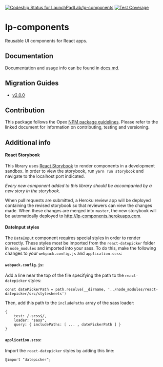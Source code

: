 [ ![Codeship Status for LaunchPadLab/lp-components](https://app.codeship.com/projects/9ed40b70-ed52-0134-977a-7ab4e0ed4895/status?branch=master)](https://app.codeship.com/projects/208563) [![Test Coverage](https://codeclimate.com/repos/58cc190ef96b3b02880000b6/badges/452f912b130d452bca15/coverage.svg)](https://codeclimate.com/repos/58cc190ef96b3b02880000b6/coverage)

# lp-components
Reusable UI components for React apps.

## Documentation
Documentation and usage info can be found in [docs.md](docs.md).

## Migration Guides
- [v2.0.0](migration-guides/v2.0.0.md)

## Contribution
This package follows the Opex [NPM package guidelines](https://github.com/LaunchPadLab/opex/blob/master/gists/npm-package-guidelines.md). Please refer to the linked document for information on contributing, testing and versioning.

## Additional info

#### React Storybook
This library uses [React Storybook](https://getstorybook.io/) to render components in a development sandbox. In order to view the storybook, run `yarn run storybook` and navigate to the localhost port indicated.

*Every new component added to this library should be accompanied by a new story in the storybook.*

When pull requests are submitted, a Heroku review app will be deployed containing the revised storybook so that reviewers can view the changes made. When these changes are merged into `master`, the new storybook will be automatically deployed to http://lp-components.herokuapp.com.

#### DateInput styles

The `DateInput` component requires special styles in order to render correctly. These styles most be imported from the `react-datepicker` folder in `node_modules` and imported into your sass. To do this, make the following changes to your `webpack.config.js` and `application.scss`:

#### `webpack.config.js`:

Add a line near the top of the file specifying the path to the `react-datepicker` styles:

`const datePickerPath = path.resolve(__dirname, '../node_modules/react-datepicker/src/stylesheets')`

Then, add this path to the `includePaths` array of the sass loader:
```
{
    test: /.scss$/,
    loader: "sass",
    query: { includePaths: [ ... , datePickerPath ] }
}
```

#### `application.scss`:

Import the `react-datepicker` styles by adding this line:

`@import "datepicker";`

